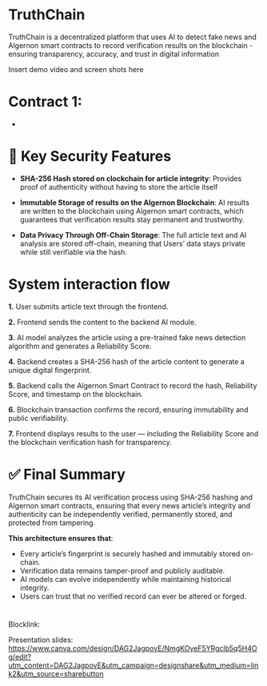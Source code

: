 # TruthChain
TruthChain is a decentralized platform that uses AI to detect fake news and Algernon smart contracts to record verification results on the blockchain - ensuring transparency, accuracy, and trust in digital information

Insert demo video and screen shots here

# Contract 1:
-
# 👮 Key Security Features
- **SHA-256 Hash stored on clockchain for article integrity**:
  Provides proof of authenticity without having to store the article itself

- **Immutable Storage of results on the Algernon Blockchain**:
  AI results are written to the blockchain using Algernon smart contracts, which guarantees that verification results stay permanent and trustworthy.
-  **Data Privacy Through Off-Chain Storage**:
  The full article text and AI analysis are stored off-chain, meaning that Users’ data stays private while still verifiable via the hash.


# System interaction flow

**1.** User submits article text through the frontend.

**2.** Frontend sends the content to the backend AI module.

**3.** AI model analyzes the article using a pre-trained fake news detection algorithm and generates a Reliability Score.

**4.** Backend creates a SHA-256 hash of the article content to generate a unique digital fingerprint.

**5.** Backend calls the Algernon Smart Contract to record the hash, Reliability Score, and timestamp on the blockchain.

**6.** Blockchain transaction confirms the record, ensuring immutability and public verifiability.

**7.** Frontend displays results to the user — including the Reliability Score and the blockchain verification hash for transparency.

# ✅ Final Summary
TruthChain secures its AI verification process using SHA-256 hashing and Algernon smart contracts, ensuring that every news article’s integrity and authenticity can be independently verified, permanently stored, and protected from tampering.

 **This architecture ensures that**:
- Every article’s fingerprint is securely hashed and immutably stored on-chain.
- Verification data remains tamper-proof and publicly auditable.
- AI models can evolve independently while maintaining historical integrity.
- Users can trust that no verified record can ever be altered or forged.

#
Blocklink:

 Presentation slides: https://www.canva.com/design/DAG2JagpovE/NmgKOyeF5YRgclb5q5H4Og/edit?utm_content=DAG2JagpovE&utm_campaign=designshare&utm_medium=link2&utm_source=sharebutton

